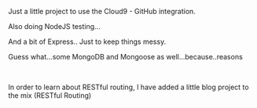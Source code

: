 <p>Just a little project to use the Cloud9 - GitHub integration.</p>
<p>Also doing NodeJS testing...</p>
<p>And a bit of Express.. Just to keep things messy.</p>
<p>Guess what...some MongoDB and Mongoose as well...because..reasons</p>

<br>
<p>In order to learn about RESTful routing, I have added a little blog project to the mix (RESTful Routing)</p>
